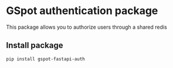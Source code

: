 # GSpot authentication package

This package allows you to authorize users through a shared redis

## Install package
```shell
pip install gspot-fastapi-auth
```

